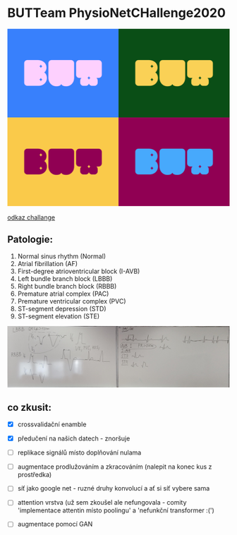 # BUTTeam PhysioNetCHallenge2020
![](notes/logo.png)

[odkaz challange](https://physionetchallenges.github.io/2020/#rules-and-deadlines)


## Patologie:

1. Normal sinus rhythm (Normal)
2. Atrial fibrillation (AF)
3. First-degree atrioventricular block (I-AVB)
4. Left bundle branch block (LBBB)
5. Right bundle branch block (RBBB)
6. Premature atrial complex (PAC)
7. Premature ventricular complex (PVC)
8. ST-segment depression (STD)
9. ST-segment elevation (STE)

![](notes/radovanovaUzasnaTabuleSPatologiema.jpeg)


## co zkusit:
- [x] crossvalidační enamble
- [x] předučení na našich datech - znoršuje

- [ ] replikace signálů místo doplňování nulama
- [ ] augmentace prodlužováním a zkracováním (nalepit na konec kus z prostředka)
- [ ] síť jako google net - ruzné druhy konvolucí a ať si síť vybere sama
- [ ] attention vrstva (už sem zkoušel ale nefungovala - comity 'implementace attentin místo poolingu' a 'nefunkční transformer :(')
- [ ] augmentace pomocí GAN




